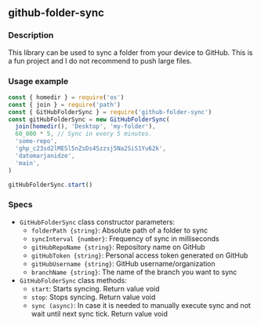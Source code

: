## github-folder-sync

### Description
This library can be used to sync a folder from your device to GitHub.
This is a fun project and I do not recommend to push large files.

### Usage example
```javascript
const { homedir } = require('os')
const { join } = require('path')
const { GitHubFolderSync } = require('github-folder-sync')
const gitHubFolderSync = new GitHubFolderSync(
  join(homedir(), 'Desktop', 'my-folder'),
  60_000 * 5, // Sync in every 5 minutes.
  'some-repo',
  'ghp_c23sd2lMESl5nZsDs4Szzsj5Na2SiS1Yu62k',
  'datomarjanidze',
  'main',
)

gitHubFolderSync.start()
```

### Specs
- `GitHubFolderSync` class constructor parameters:
  - `folderPath {string}`: Absolute path of a folder to sync
  - `syncInterval {number}`: Frequency of sync in milliseconds
  - `gitHubRepoName {string}`: Repository name on GitHub
  - `gitHubToken {string}`: Personal access token generated on GitHub
  - `gitHubUsername {string}`: GitHub username/organization
  - `branchName {string}`: The name of the branch you want to sync
- `GitHubFolderSync` class methods:
  - `start`: Starts syncing. Return value void
  - `stop`: Stops syncing. Return value void
  - `sync (async)`: In case it is needed to manually execute sync and
  not wait until next sync tick. Return value void